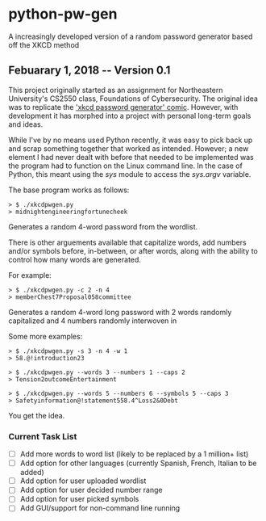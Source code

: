# python-pw-gen
A increasingly developed version of a random password generator based off the XKCD method

## Febuarary 1, 2018 -- Version 0.1
This project originally started as an assignment for Northeastern University's CS2550 class, Foundations of Cybersecurity. The original idea was to replicate the ['xkcd password generator' comic](http://preshing.com/20110811/xkcd-password-generator/). However, with development it has morphed into a project with personal long-term goals and ideas.

While I've by no means used Python recently, it was easy to pick back up and scrap something together that worked as intended. However; a new element I had never dealt with before that needed to be implemented was the program had to function on the Linux command line. In the case of Python, this meant using the *sys* module to access the *sys.argv* variable.

The base program works as follows:
```
> $ ./xkcdpwgen.py
> midnightengineeringfortunecheek
```
Generates a random 4-word password from the wordlist.

There is other arguements available that capitalize words, add numbers and/or symbols before, in-between, or after words, along with the ability to control how many words are generated.

For example:
```
> $ ./xkcdpwgen.py -c 2 -n 4
> memberChest7Proposal058committee
```
Generates a random 4-word long password with 2 words randomly capitalized and 4 numbers randomly interwoven in

Some more examples:
```
> $ ./xkcdpwgen.py -s 3 -n 4 -w 1
> 58.@!introduction23

> $ ./xkcdpwgen.py --words 3 --numbers 1 --caps 2
> Tension2outcomeEntertainment

> $ ./xkcdpwgen.py --words 5 --numbers 6 --symbols 5 --caps 3 
> Safetyinformation@!statement558.4^Loss2&0Debt
```
You get the idea.

### Current Task List
- [ ] Add more words to word list (likely to be replaced by a 1 million+ list)
- [ ] Add option for other languages (currently Spanish, French, Italian to be added)
- [ ] Add option for user uploaded wordlist
- [ ] Add option for user decided number range
- [ ] Add option for user picked symbols
- [ ] Add GUI/support for non-command line running

